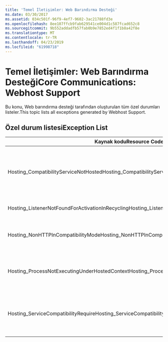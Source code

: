 ```yaml
---
title: 'Temel İletişimler: Web Barındırma Desteği'
ms.date: 03/30/2017
ms.assetid: 034c501f-96f9-4ef7-9602-3ac21788fd3e
ms.openlocfilehash: 8ee107ffcb9fab629541ce004d1c587fcad652c8
ms.sourcegitcommit: 9b552addadfb57fab0b9e7852ed4f1f1b8a42f8e
ms.translationtype: MT
ms.contentlocale: tr-TR
ms.lasthandoff: 04/23/2019
ms.locfileid: "61998718"
---
```

# <a name="core-communications-webhost-support"></a><span data-ttu-id="71f8e-102">Temel İletişimler: Web Barındırma Desteği</span><span class="sxs-lookup"><span data-stu-id="71f8e-102">Core Communications: Webhost Support</span></span>

<span data-ttu-id="71f8e-103">Bu konu, Web barındırma desteği tarafından oluşturulan tüm özel durumları listeler.</span><span class="sxs-lookup"><span data-stu-id="71f8e-103">This topic lists all exceptions generated by Webhost Support.</span></span>

## <a name="exception-list"></a><span data-ttu-id="71f8e-104">Özel durum listesi</span><span class="sxs-lookup"><span data-stu-id="71f8e-104">Exception List</span></span>

|<span data-ttu-id="71f8e-105">Kaynak kodu</span><span class="sxs-lookup"><span data-stu-id="71f8e-105">Resource Code</span></span>|<span data-ttu-id="71f8e-106">Kaynak dizesi</span><span class="sxs-lookup"><span data-stu-id="71f8e-106">Resource String</span></span>|
|-------------------|---------------------|
|<span data-ttu-id="71f8e-107">Hosting_CompatibilityServiceNotHosted</span><span class="sxs-lookup"><span data-stu-id="71f8e-107">Hosting_CompatibilityServiceNotHosted</span></span>|<span data-ttu-id="71f8e-108">Bu hizmet, ASP.NET uyumluluk gerektirir.</span><span class="sxs-lookup"><span data-stu-id="71f8e-108">This service requires ASP.NET compatibility.</span></span> <span data-ttu-id="71f8e-109">IIS de barındırılan gerekir.</span><span class="sxs-lookup"><span data-stu-id="71f8e-109">It must also be hosted in IIS.</span></span> <span data-ttu-id="71f8e-110">Her iki ana bilgisayar hizmeti IIS ile ASP.NET Uyumluluk Web.config dosyasında açık veya AspNetCompatibilityRequirementsAttribute.AspNetCompatibilityRequirementsMode özelliği gerekli dışında bir değere ayarlayın.</span><span class="sxs-lookup"><span data-stu-id="71f8e-110">Either host the service in IIS with ASP.NET compatibility turned on in Web.config or set the AspNetCompatibilityRequirementsAttribute.AspNetCompatibilityRequirementsMode property to a value other than Required.</span></span>|
|<span data-ttu-id="71f8e-111">Hosting_ListenerNotFoundForActivationInRecycling</span><span class="sxs-lookup"><span data-stu-id="71f8e-111">Hosting_ListenerNotFoundForActivationInRecycling</span></span>|<span data-ttu-id="71f8e-112">Kanal, etkin bir şekilde belirtilen adresteki dinliyor.</span><span class="sxs-lookup"><span data-stu-id="71f8e-112">No channel is actively listening at the specified address.</span></span> <span data-ttu-id="71f8e-113">Uygulama geri dönüştürme, hizmeti kapalı.</span><span class="sxs-lookup"><span data-stu-id="71f8e-113">If an application is recycling, the service is closed.</span></span>|
|<span data-ttu-id="71f8e-114">Hosting_NonHTTPInCompatibilityMode</span><span class="sxs-lookup"><span data-stu-id="71f8e-114">Hosting_NonHTTPInCompatibilityMode</span></span>|<span data-ttu-id="71f8e-115">ASP.NET uyumluluğu altında desteklenen yalnızca HTTP ve HTTPS kurallarıdır.</span><span class="sxs-lookup"><span data-stu-id="71f8e-115">The only protocols that are supported under ASP.NET compatibility are HTTP and HTTPS.</span></span> <span data-ttu-id="71f8e-116">Belirtilen uç noktası kaldırın veya uygulama için ASP.NET uyumluluk devre dışı bırakın.</span><span class="sxs-lookup"><span data-stu-id="71f8e-116">Remove the specified endpoint or disable ASP.NET compatibility for the application.</span></span>|
|<span data-ttu-id="71f8e-117">Hosting_ProcessNotExecutingUnderHostedContext</span><span class="sxs-lookup"><span data-stu-id="71f8e-117">Hosting_ProcessNotExecutingUnderHostedContext</span></span>|<span data-ttu-id="71f8e-118">Belirtilen barındırma işlemi geçerli barındırma ortamı içinden çağrılamaz.</span><span class="sxs-lookup"><span data-stu-id="71f8e-118">The specified hosting process cannot be invoked within the current hosting environment.</span></span> <span data-ttu-id="71f8e-119">Bu API, çağıran uygulama Internet Information Services veya Windows İşlem Etkinleştirme hizmeti barındırılması gerekir.</span><span class="sxs-lookup"><span data-stu-id="71f8e-119">This API requires that the calling application be hosted in Internet Information Services or Windows Process Activation Service.</span></span>|
|<span data-ttu-id="71f8e-120">Hosting_ServiceCompatibilityRequire</span><span class="sxs-lookup"><span data-stu-id="71f8e-120">Hosting_ServiceCompatibilityRequire</span></span>|<span data-ttu-id="71f8e-121">ASP.NET uyumluluğu gerektirdiğinden hizmeti etkinleştirilemiyor.</span><span class="sxs-lookup"><span data-stu-id="71f8e-121">The service cannot be activated because it requires ASP.NET compatibility.</span></span> <span data-ttu-id="71f8e-122">Bu uygulama için ASP.NET uyumluluk etkin değil.</span><span class="sxs-lookup"><span data-stu-id="71f8e-122">ASP.NET compatibility is not enabled for this application.</span></span> <span data-ttu-id="71f8e-123">Web.config dosyasında ASP.NET uyumluluk sağlamak ya da AspNetCompatibilityRequirementsAttribute.AspNetCompatibility ayarlayın.</span><span class="sxs-lookup"><span data-stu-id="71f8e-123">Either enable ASP.NET compatibility in Web.config file or set the AspNetCompatibilityRequirementsAttribute.AspNetCompatibility.</span></span>|
